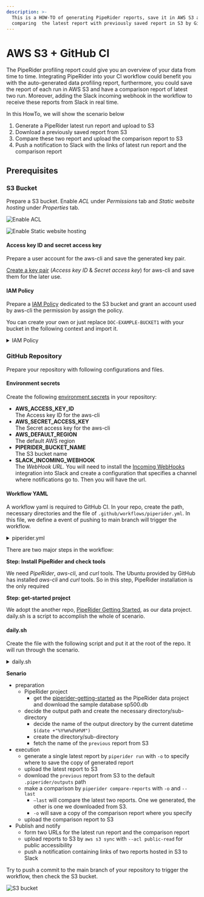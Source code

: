 ```yaml
---
description: >-
  This is a HOW-TO of generating PipeRider reports, save it in AWS S3 and
  comparing  the latest report with previously saved report in S3 by GitHub CI.
---
```


# AWS S3 + GitHub CI

The PipeRider profiling report could give you an overview of your data from time to time. Integrating PipeRider into your CI workflow could benefit you with the auto-generated data profiling report, furthermore, you could save the report of each run in AWS S3 and have a comparison report of latest two run. Moreover, adding the Slack incoming webhook in the workflow to receive these reports from Slack in real time.

In this HowTo, we will show the scenario below

1. Generate a PipeRider latest run report and upload to S3
2. Download a previously saved report from S3
3. Compare these two report and upload the comparison report to S3
4. Push a notification to Slack with the links of latest run report and the comparison report

## Prerequisites

### S3 Bucket

Prepare a S3 bucket. Enable _ACL_ under _Permissions_ tab and _Static website hosting_ under _Properties_ tab.

![Enable ACL](../.gitbook/assets/s3\_permission\_acl.png)

![Enable Static website hosting](../.gitbook/assets/s3\_properties\_static\_website\_hosting.png)

#### Access key ID and secret access key

Prepare a user account for the aws-cli and save the generated key pair.

[Create a key pair](https://docs.aws.amazon.com/cli/latest/userguide/cli-configure-quickstart.html#cli-configure-quickstart-creds-create) (_Access key ID_ & _Secret access key_) for aws-cli and save them for the later use.

#### IAM Policy

Prepare a [IAM Policy](https://docs.aws.amazon.com/IAM/latest/UserGuide/access\_policies\_create-console.html) dedicated to the S3 bucket and grant an account used by aws-cli the permission by assign the policy.

You can create your own or just replace `DOC-EXAMPLE-BUCKET1` with your bucket in the following context and import it.

<details>

<summary>IAM Policy</summary>

```json
{
   "Version":"2012-10-17",
   "Statement":[
      {
         "Effect":"Allow",
         "Action": "s3:ListAllMyBuckets",
         "Resource":"*"
      },
      {
         "Effect":"Allow",
         "Action":["s3:ListBucket","s3:GetBucketLocation"],
         "Resource":"arn:aws:s3:::DOC-EXAMPLE-BUCKET1"
      },
      {
         "Effect":"Allow",
         "Action":[
            "s3:PutObject",
            "s3:PutObjectAcl",
            "s3:GetObject",
            "s3:GetObjectAcl",
         ],
         "Resource":"arn:aws:s3:::DOC-EXAMPLE-BUCKET1/*"
      }
   ]
}
```

</details>

### GitHub Repository

Prepare your repository with following configurations and files.

#### Environment secrets

Create the following [environment secrets](https://docs.github.com/en/actions/deployment/targeting-different-environments/using-environments-for-deployment#environment-secrets) in your repository:

* **AWS\_ACCESS\_KEY\_ID**\
  The Access key ID for the aws-cli
* **AWS\_SECRET\_ACCESS\_KEY**\
  The Secret access key for the aws-cli
* **AWS\_DEFAULT\_REGION**\
  The default AWS region
* **PIPERIDER\_BUCKET\_NAME**\
  The S3 bucket name
* **SLACK\_INCOMING\_WEBHOOK**\
  The _WebHook URL._ You will need to install the [Incoming WebHooks](https://infuseai.slack.com/apps/A0F7XDUAZ-incoming-webhooks) integration into Slack and create a configuration that specifies a channel where notifications go to. Then you will have the url.

#### Workflow YAML

A workflow yaml is required to GitHub CI. In your repo, create the path, necessary directories and the file of `.github/workflows/piperider.yml`. In this file, we define a event of pushing to main branch will trigger the workflow.

<details>

<summary>piperider.yml</summary>

```yaml
name: PipeRider Daily

on:
  push:
    branches:
      - main

jobs:
  piperider:
    runs-on: ubuntu-latest
    strategy:
      fail-fast: false

    steps:
      - uses: actions/checkout@v2

      - name: Set up Python 3.8
        uses: actions/setup-python@v2
        with:
          python-version: 3.8

      - name: Install PipeRider and check tools
        run: |
          echo "Upgrading pip"
          pip install --upgrade pip

          echo "Installing PipeRider"
          pip install piperider

          echo "Check the version of PipeRider"
          piperider version

          echo "Check the version of aws-cli"
          aws --version

          echo "Check the version of curl"
          curl --version

      - name: get-started project
        env:
          AWS_ACCESS_KEY_ID: ${{ secrets.AWS_ACCESS_KEY_ID }}
          AWS_SECRET_ACCESS_KEY: ${{ secrets.AWS_SECRET_ACCESS_KEY }}
          AWS_DEFAULT_REGION: ${{ secrets.AWS_DEFAULT_REGION }}
          PIPERIDER_BUCKET_NAME: ${{ secrets.PIPERIDER_BUCKET_NAME }}
          SLACK_INCOMING_WEBHOOK: ${{ secrets.SLACK_INCOMING_WEBHOOK }}
        run: ./daily.sh
```

</details>

There are two major steps in the workflow:

**Step: Install PipeRider and check tools**

We need _PipeRider_, _aws-cli_, and _curl_ tools. The Ubuntu provided by GitHub has installed _aws-cli_ and _curl_ tools. So in this step, PipeRider installation is the only required

**Step: get-started project**

We adopt the another repo, [PipeRider Getting Started](https://github.com/InfuseAI/piperider-getting-started), as our data project. daily.sh is a script to accomplish the whole of scenario.

#### daily.sh

Create the file with the following script and put it at the root of the repo. It will run through the scenario.

<details>

<summary>daily.sh</summary>

```bash
#!/usr/bin/env bash

# Get the PipeRider project and fetch dataset
git clone <https://github.com/InfuseAI/piperider-getting-started.git>
cd piperider-getting-started/
curl -o data/sp500.db <https://piperider-data.s3.ap-northeast-1.amazonaws.com/getting-started/sp500_20220401.db>

# Prepare for output location
report_dir=$(date +"%Y%m%d%H%M")
mkdir -p "${report_dir}/run"
piperider run -o "${report_dir}/run"

# Get the name of the previous single run
previous_report=$(aws s3 ls s3://${PIPERIDER_BUCKET_NAME}/storage/piperider/outputs/ | tail -1 | awk '{print $2}')

# Upload the latest single run
aws s3 sync .piperider/outputs s3://${PIPERIDER_BUCKET_NAME}/storage/piperider/outputs

# Download the previous single run
aws s3 sync s3://${PIPERIDER_BUCKET_NAME}/storage/piperider/outputs/${previous_report} .piperider/outputs/${previous_report}

# TODO check if there is the only one report
mkdir -p "${report_dir}/comparison"
piperider compare-reports --last -o "${report_dir}/comparison"

# upload data to s3
aws s3 sync .piperider/comparisons s3://${PIPERIDER_BUCKET_NAME}/storage/piperider/comparisons

# upload reports to web storage with public-read
# url {...}/reports/run/index.html
# url {...}/reports/comparison/index.html
single_report="<https://$>{PIPERIDER_BUCKET_NAME}.s3.${AWS_DEFAULT_REGION}.amazonaws.com/reports/${report_dir}/run/index.html"
comparison_report="<https://$>{PIPERIDER_BUCKET_NAME}.s3.${AWS_DEFAULT_REGION}.amazonaws.com/reports/${report_dir}/comparison/index.html"
aws s3 sync --acl public-read "${report_dir}" "s3://${PIPERIDER_BUCKET_NAME}/reports/${report_dir}"

# send to slack
payload='{
  "blocks": [
    {
      "type": "section",
      "text": {
        "type": "mrkdwn",
        "text": "<__SINGLE__|View> Single Report"
      }
    },
    {
      "type": "section",
      "text": {
        "type": "mrkdwn",
        "text": "<__COMPARISON__|View> Comparison Report"
      }
    }
  ]
}'

payload=${payload/__SINGLE__/$single_report}
payload=${payload/__COMPARISON__/$comparison_report}

curl $SLACK_INCOMING_WEBHOOK -d "$payload"
```

</details>

**Senario**

* preparation
  * PipeRider project
    * get the [piperider-getting-started](https://github.com/InfuseAI/piperider-getting-started.git) as the PipeRider data project and download the sample database sp500.db
  * decide the output path and create the necessary directory/sub-directory
    * decide the name of the output directory by the current datetime `$(date +"%Y%m%d%H%M")`
    * create the directory/sub-directory
    * fetch the name of the `previous` report from S3
* execution
  * generate a single latest report by `piperider run` with `-o` to specify where to save the copy of generated report
  * upload the latest report to S3
  * download the `previous` report from S3 to the default `.piperider/outputs` path
  * make a comparison by `piperider compare-reports` with `-o` and `--last`
    * `—last` will compare the latest two reports. One we generated, the other is one we downloaded from S3.
    * `-o` will save a copy of the comparison report where you specify
  * upload the comparison report to S3
* Publish and notify
  * form two URLs for the latest run report and the comparison report
  * upload reports to S3 by `aws s3 sync` with `--acl public-read` for public accessibility
  * push a notification containing links of two reports hosted in S3 to Slack

Try to push a commit to the main branch of your repository to trigger the workflow, then check the S3 bucket.

![S3 bucket](../.gitbook/assets/s3\_bucket\_reports.png)
